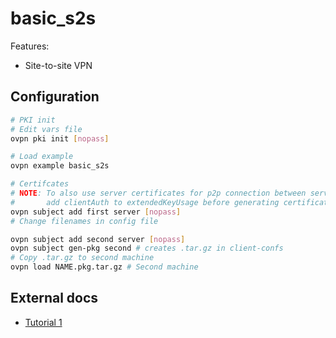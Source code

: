 # basic_s2s

Features:  

- Site-to-site VPN

## Configuration

``` bash
# PKI init
# Edit vars file
ovpn pki init [nopass]

# Load example
ovpn example basic_s2s

# Certifcates
# NOTE: To also use server certificates for p2p connection between servers
#       add clientAuth to extendedKeyUsage before generating certificate
ovpn subject add first server [nopass]
# Change filenames in config file

ovpn subject add second server [nopass]
ovpn subject gen-pkg second # creates .tar.gz in client-confs
# Copy .tar.gz to second machine
ovpn load NAME.pkg.tar.gz # Second machine
```

## External docs

- [Tutorial 1](https://zeldor.biz/2010/12/openvpn-site-to-site-setup/)
